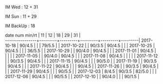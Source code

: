 IM Wed      : 12 + 31

IM Sun      : 11 + 29

IM BackUp   : 18

date num min/rt |    11   |    12   |    18   |    29   |    31   |    
----------------+---------+---------+---------+---------+---------|
2017-10-18      |  90/4.5 |         |         |  79/5.5 |         |
2017-10-22      |         |  90/3.5 |  90/4.5 |         |         |
2017-10-25      |  90/4.5 |         |         |  36/5.5 |         |
2017-10-29      |         |  90/4.0 |  90/4.5 |         |         |
2017-11-01      |  90/4.5 |         |         |         |         |
2017-11-05      |         |  90/4.0 |  90/4.5 |         |         |
2017-11-08      |  90/4.5 |         |         |         |         |
2017-11-12      |         |  90/3.5 |  90/4.5 |         |         |
2017-11-15      |  90/4.5 |         |         |  90/5.0 |         |
2017-11-19      |         |  90/3.5 |  90/4.5 |         |         |
2017-11-22      |  90/4.5 |         |         |  90/4.5 |         |
2017-11-26      |         |  90/3.5 |  90/4.5 |         |         |
2017-11-29      |  90/4.5 |         |         |  90/5.5 |         |
2017-12-03      |   8/4.5 |  90/3.5 |  82/5.0 |         |         |
2017-12-06      |  90/4.5 |         |         |  90/5.5 |         |
2017-12-10      |         |  90/4.0 |         |         |  90/1.5 |
 
